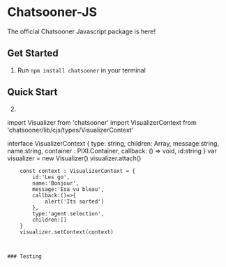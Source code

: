 # Chatsooner-JS

The official Chatsooner Javascript package is here!

## Get Started

1. Run `npm install chatsooner` in your terminal

## Quick Start

2. ```javascript
import Visualizer from 'chatsooner'
import VisualizerContext from 'chatsooner/lib/cjs/types/VisualizerContext'

interface VisualizerContext {
            type: string,
            children: Array<VisualizerContext>,
            message:string,
            name:string,
            container : PIXI.Container,
            callback: () => void,
            id:string
        }
        var visualizer = new Visualizer()
        visualizer.attach()

        const context : VisualizerContext = {
            id:'Les go',
            name:'Bonjour',
            message:'Esa vu bleau',
            callback:()=>{
                alert('Its sorted')
            },
            type:'agent.selection',
            children:[]
        }
        visualizer.setContext(context)
```


### Testing

